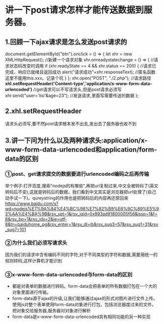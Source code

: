 # 讲一下post请求怎样才能传送数据到服务器。
## 1.回顾一下ajax请求是怎么发送post请求的
document.getElementById("btn").onclick = () => {
    let xhr = new XMLHttpRequest();    //新建一个请求对象
    xhr.onreadystatechange = () => {  //请求状态码改变时调用
        if (xhr.readyState == 4 && xhr.status == 200) {      //请求已完成，响应已就绪且返回成功
            alert("请求成功"+xhr.responseText);              //匿名函数这里不能用this.xxx。记录个坑
          }
        };
    xhr.open("POST", "./2.php");    //请求路径
    **xhl.setRequestHeader('Content-type','application/x-www-form-data-urlencoded')**
    //get请求可以不写请求头,但是post请求必须写
    xhr.send("user='lisi'&age=23");      //发送请求,里面写需要传送的数据
};
## 2.xhl.setRequestHeader
请求头必须写,要不然post请求根本发不出去,发出去了服务器也收不到
## 3.讲一下问为什么以及两种请求头:application/x-www-form-data-urlencoded和application/form-data的区别
### ①post、get请求提交的数据要进行urlencoded编码之后再传输
举个例子:打开百度,搜索"nodejs的有哪些",再把url复制过来,中文全被转码了(英文转码后不变),这就是转码后的数据。我们看到中文其实是浏览器把url处理了(自己动手试一下)。qureystring的作用也是把转码后的内容再还原回来
https://www.baidu.com/s?wd=nodejs%E7%9A%84%E4%BC%98%E7%82%B9%E6%9C%89%E5%93%AA%E4%BA%9B&rsv_spt=1&rsv_iqid=0x993ad91800005f56&issp=1&f=8&rsv_bp=1&rsv_idx=2&ie=utf-8&tn=baiduhome_pg&rsv_enter=1&rsv_dl=ib&rsv_sug3=57&rsv_sug1=31&rsv_sug7=101
### ②为什么我们必须写请求头
因为我们的请求中含有编码不同的字符,对于不同类型的字符和数据,需要用统一的规则转码,这样计算机才能识别
### ③x-www-form-data-urlencoded与form-data的区别
- 都是对表单的数据进行转码。form-data会把表单的所有数据打包在一个大的对象里面进行传输。
- form-data源于ajax的升级,让我们能够通过ajax的形式对图片进行文件上传。使用js对整个表单使用form-data对象进行打包，包括浏览器度过来的文件。把对象交给服务器,服务器对对象进行解析
- form-data是x-www-form-data-urlencoded具有相同功能的另一种实现